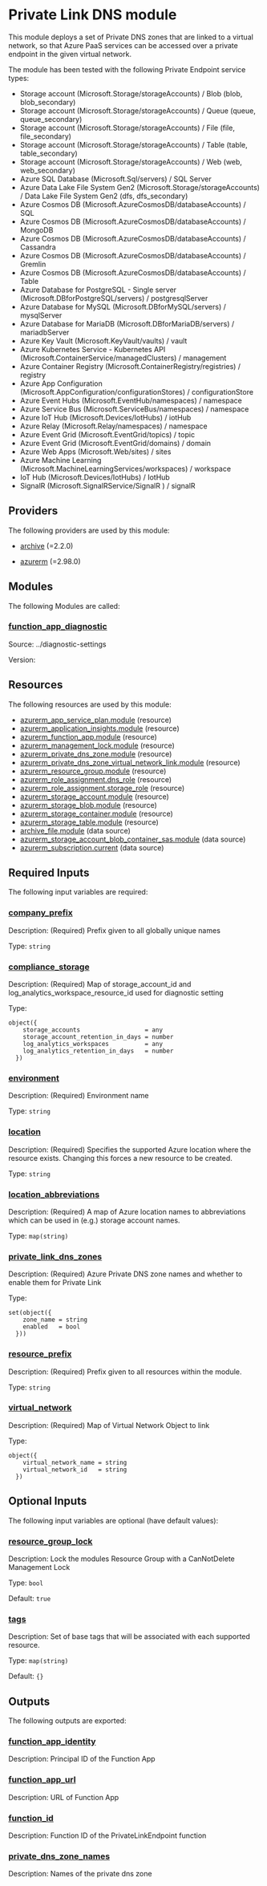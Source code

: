 # Private Link DNS module

This module deploys a set of Private DNS zones that are linked to a virtual network, so that Azure PaaS services can be accessed over a private endpoint in the given virtual network.

The module has been tested with the following Private Endpoint service types:

- Storage account (Microsoft.Storage/storageAccounts) / Blob (blob, blob_secondary)
- Storage account (Microsoft.Storage/storageAccounts) / Queue (queue, queue_secondary)
- Storage account (Microsoft.Storage/storageAccounts) / File (file, file_secondary)
- Storage account (Microsoft.Storage/storageAccounts) / Table (table, table_secondary)
- Storage account (Microsoft.Storage/storageAccounts) / Web (web, web_secondary)
- Azure SQL Database (Microsoft.Sql/servers) / SQL Server
- Azure Data Lake File System Gen2 (Microsoft.Storage/storageAccounts) / Data Lake File System Gen2 (dfs, dfs_secondary)
- Azure Cosmos DB (Microsoft.AzureCosmosDB/databaseAccounts) / SQL
- Azure Cosmos DB (Microsoft.AzureCosmosDB/databaseAccounts) / MongoDB
- Azure Cosmos DB (Microsoft.AzureCosmosDB/databaseAccounts) / Cassandra
- Azure Cosmos DB (Microsoft.AzureCosmosDB/databaseAccounts) / Gremlin
- Azure Cosmos DB (Microsoft.AzureCosmosDB/databaseAccounts) / Table
- Azure Database for PostgreSQL - Single server (Microsoft.DBforPostgreSQL/servers) / postgresqlServer
- Azure Database for MySQL (Microsoft.DBforMySQL/servers) / mysqlServer
- Azure Database for MariaDB (Microsoft.DBforMariaDB/servers) / mariadbServer
- Azure Key Vault (Microsoft.KeyVault/vaults) / vault
- Azure Kubernetes Service - Kubernetes API (Microsoft.ContainerService/managedClusters) / management
- Azure Container Registry (Microsoft.ContainerRegistry/registries) / registry
- Azure App Configuration (Microsoft.AppConfiguration/configurationStores) / configurationStore
- Azure Event Hubs (Microsoft.EventHub/namespaces) / namespace
- Azure Service Bus (Microsoft.ServiceBus/namespaces) / namespace
- Azure IoT Hub (Microsoft.Devices/IotHubs) / iotHub
- Azure Relay (Microsoft.Relay/namespaces) / namespace
- Azure Event Grid (Microsoft.EventGrid/topics) / topic
- Azure Event Grid (Microsoft.EventGrid/domains) / domain
- Azure Web Apps (Microsoft.Web/sites) / sites
- Azure Machine Learning (Microsoft.MachineLearningServices/workspaces) / workspace
- IoT Hub (Microsoft.Devices/IotHubs) / IotHub
- SignalR (Microsoft.SignalRService/SignalR ) / signalR

## Providers

The following providers are used by this module:

- <a name="provider_archive"></a> [archive](#provider_archive) (=2.2.0)

- <a name="provider_azurerm"></a> [azurerm](#provider_azurerm) (=2.98.0)

## Modules

The following Modules are called:

### <a name="module_function_app_diagnostic"></a> [function_app_diagnostic](#module_function_app_diagnostic)

Source: ../diagnostic-settings

Version:

## Resources

The following resources are used by this module:

- [azurerm_app_service_plan.module](https://registry.terraform.io/providers/hashicorp/azurerm/2.98.0/docs/resources/app_service_plan) (resource)
- [azurerm_application_insights.module](https://registry.terraform.io/providers/hashicorp/azurerm/2.98.0/docs/resources/application_insights) (resource)
- [azurerm_function_app.module](https://registry.terraform.io/providers/hashicorp/azurerm/2.98.0/docs/resources/function_app) (resource)
- [azurerm_management_lock.module](https://registry.terraform.io/providers/hashicorp/azurerm/2.98.0/docs/resources/management_lock) (resource)
- [azurerm_private_dns_zone.module](https://registry.terraform.io/providers/hashicorp/azurerm/2.98.0/docs/resources/private_dns_zone) (resource)
- [azurerm_private_dns_zone_virtual_network_link.module](https://registry.terraform.io/providers/hashicorp/azurerm/2.98.0/docs/resources/private_dns_zone_virtual_network_link) (resource)
- [azurerm_resource_group.module](https://registry.terraform.io/providers/hashicorp/azurerm/2.98.0/docs/resources/resource_group) (resource)
- [azurerm_role_assignment.dns_role](https://registry.terraform.io/providers/hashicorp/azurerm/2.98.0/docs/resources/role_assignment) (resource)
- [azurerm_role_assignment.storage_role](https://registry.terraform.io/providers/hashicorp/azurerm/2.98.0/docs/resources/role_assignment) (resource)
- [azurerm_storage_account.module](https://registry.terraform.io/providers/hashicorp/azurerm/2.98.0/docs/resources/storage_account) (resource)
- [azurerm_storage_blob.module](https://registry.terraform.io/providers/hashicorp/azurerm/2.98.0/docs/resources/storage_blob) (resource)
- [azurerm_storage_container.module](https://registry.terraform.io/providers/hashicorp/azurerm/2.98.0/docs/resources/storage_container) (resource)
- [azurerm_storage_table.module](https://registry.terraform.io/providers/hashicorp/azurerm/2.98.0/docs/resources/storage_table) (resource)
- [archive_file.module](https://registry.terraform.io/providers/hashicorp/archive/2.2.0/docs/data-sources/file) (data source)
- [azurerm_storage_account_blob_container_sas.module](https://registry.terraform.io/providers/hashicorp/azurerm/2.98.0/docs/data-sources/storage_account_blob_container_sas) (data source)
- [azurerm_subscription.current](https://registry.terraform.io/providers/hashicorp/azurerm/2.98.0/docs/data-sources/subscription) (data source)

## Required Inputs

The following input variables are required:

### <a name="input_company_prefix"></a> [company_prefix](#input_company_prefix)

Description: (Required) Prefix given to all globally unique names

Type: `string`

### <a name="input_compliance_storage"></a> [compliance_storage](#input_compliance_storage)

Description: (Required) Map of storage_account_id and log_analytics_workspace_resource_id used for diagnostic setting

Type:

```hcl
object({
    storage_accounts                  = any
    storage_account_retention_in_days = number
    log_analytics_workspaces          = any
    log_analytics_retention_in_days   = number
  })
```

### <a name="input_environment"></a> [environment](#input_environment)

Description: (Required) Environment name

Type: `string`

### <a name="input_location"></a> [location](#input_location)

Description: (Required) Specifies the supported Azure location where the resource exists. Changing this forces a new resource to be created.

Type: `string`

### <a name="input_location_abbreviations"></a> [location_abbreviations](#input_location_abbreviations)

Description: (Required) A map of Azure location names to abbreviations which can be used in (e.g.) storage account names.

Type: `map(string)`

### <a name="input_private_link_dns_zones"></a> [private_link_dns_zones](#input_private_link_dns_zones)

Description: (Required) Azure Private DNS zone names and whether to enable them for Private Link

Type:

```hcl
set(object({
    zone_name = string
    enabled   = bool
  }))
```

### <a name="input_resource_prefix"></a> [resource_prefix](#input_resource_prefix)

Description: (Required) Prefix given to all resources within the module.

Type: `string`

### <a name="input_virtual_network"></a> [virtual_network](#input_virtual_network)

Description: (Required) Map of Virtual Network Object to link

Type:

```hcl
object({
    virtual_network_name = string
    virtual_network_id   = string
  })
```

## Optional Inputs

The following input variables are optional (have default values):

### <a name="input_resource_group_lock"></a> [resource_group_lock](#input_resource_group_lock)

Description: Lock the modules Resource Group with a CanNotDelete Management Lock

Type: `bool`

Default: `true`

### <a name="input_tags"></a> [tags](#input_tags)

Description: Set of base tags that will be associated with each supported resource.

Type: `map(string)`

Default: `{}`

## Outputs

The following outputs are exported:

### <a name="output_function_app_identity"></a> [function_app_identity](#output_function_app_identity)

Description: Principal ID of the Function App

### <a name="output_function_app_url"></a> [function_app_url](#output_function_app_url)

Description: URL of Function App

### <a name="output_function_id"></a> [function_id](#output_function_id)

Description: Function ID of the PrivateLinkEndpoint function

### <a name="output_private_dns_zone_names"></a> [private_dns_zone_names](#output_private_dns_zone_names)

Description: Names of the private dns zone
